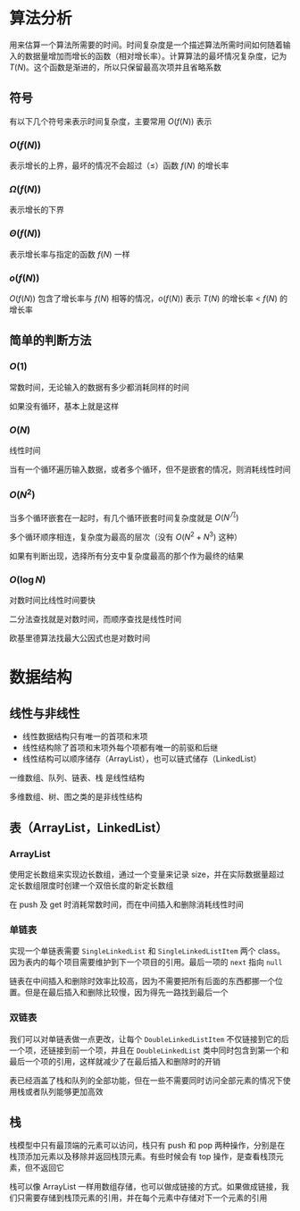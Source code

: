 # 算法分析

用来估算一个算法所需要的时间。时间复杂度是一个描述算法所需时间如何随着输入的数据量增加而增长的函数（相对增长率）。计算算法的最坏情况复杂度，记为 $T(N)$。这个函数是渐进的，所以只保留最高次项并且省略系数

## 符号

有以下几个符号来表示时间复杂度，主要常用 $O(f(N))$ 表示

### $O(f(N))$

表示增长的上界，最坏的情况不会超过（$\le$）函数 $f(N)$ 的增长率

### $\Omega(f(N))$

表示增长的下界

### $\Theta(f(N))$

表示增长率与指定的函数 $f(N)$ 一样

### $o(f(N))$

$O(f(N))$ 包含了增长率与 $f(N)$ 相等的情况，$o(f(N))$ 表示 $T(N)$ 的增长率 $\lt$ $f(N)$ 的增长率

## 简单的判断方法

### $O(1)$

常数时间，无论输入的数据有多少都消耗同样的时间

如果没有循环，基本上就是这样

### $O(N)$

线性时间

当有一个循环遍历输入数据，或者多个循环，但不是嵌套的情况，则消耗线性时间

### $O(N^2)$

当多个循环嵌套在一起时，有几个循环嵌套时间复杂度就是 $O(N^几)$

多个循环顺序相连，复杂度为最高的层次（没有 $O(N^2+N^3)$ 这种）

如果有判断出现，选择所有分支中复杂度最高的那个作为最终的结果

### $O(\log N)$

对数时间比线性时间要快

二分法查找就是对数时间，而顺序查找是线性时间

欧基里德算法找最大公因式也是对数时间

# 数据结构

## 线性与非线性

- 线性数据结构只有唯一的首项和末项
- 线性结构除了首项和末项外每个项都有唯一的前驱和后继
- 线性结构可以顺序储存（ArrayList），也可以链式储存（LinkedList）

一维数组、队列、链表、栈 是线性结构

多维数组、树、图之类的是非线性结构

## 表（ArrayList，LinkedList）

### ArrayList

使用定长数组来实现边长数组，通过一个变量来记录 size，并在实际数据量超过定长数组限度时创建一个双倍长度的新定长数组

在 push 及 get 时消耗常数时间，而在中间插入和删除消耗线性时间

### 单链表

实现一个单链表需要 `SingleLinkedList` 和 `SingleLinkedListItem` 两个 class。因为表内的每个项目需要维护到下一个项目的引用。最后一项的 `next` 指向 `null`

链表在中间插入和删除时效率比较高，因为不需要把所有后面的东西都挪一个位置。但是在最后插入和删除比较慢，因为得先一路找到最后一个

### 双链表

我们可以对单链表做一点更改，让每个 `DoubleLinkedListItem` 不仅链接到它的后一个项，还链接到前一个项，并且在 `DoubleLinkedList` 类中同时包含到第一个和最后一个项的引用，这样就减少了在最后插入和删除时的开销

表已经涵盖了栈和队列的全部功能，但在一些不需要同时访问全部元素的情况下使用栈或者队列能够更加高效

## 栈

栈模型中只有最顶端的元素可以访问，栈只有 push 和 pop 两种操作，分别是在栈顶添加元素以及移除并返回栈顶元素。有些时候会有 top 操作，是查看栈顶元素，但不返回它

栈可以像 ArrayList 一样用数组存储，也可以做成链接的方式。如果做成链接，我们只需要存储到栈顶元素的引用，并在每个元素中存储对下一个元素的引用